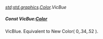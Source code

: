 _[std](../../modules/std/std-module.md):[std.graphics](../../modules/std/std-graphics.md).[Color](../../modules/std/std-graphics-color.md).VicBue_
##### Const VicBue:[Color](../../modules/std/std-graphics-color.md)
VicBlue. Equivalent to New Color( 0,.34,.52 ).
